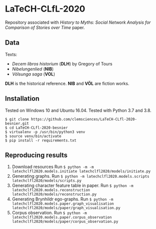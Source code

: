 # LaTeCH-CLfL-2020

Repository associated with *History to Myths: Social Network Analysis for Comparison of Stories over Time* paper.

## Data
Texts:
- *Decem libros historium* (**DLH**) by Gregory of Tours
- *Nibelungenlied* (**NIB**)
- *Völsunga saga* (**VOL**)

**DLH** is the historical reference.
**NIB** and **VÖL** are fiction works.

## Installation

Tested on Windows 10 and Ubuntu 16.04. 
Tested with Python 3.7 and 3.8.

```shell script
$ git clone https://github.com/clemsciences/LaTeCH-CLfl-2020-besnier.git
$ cd LaTeCH-CLfl-2020-besnier
$ virtualenv -p /usr/bin/python3 venv
$ source venv/bin/activate
$ pip install -r requirements.txt 
```

## Reproducing results

1. Download resources
Run `$ python -m -m latechclfl2020.models.initiate latechclfl2020/models/initiate.py`
2. Generating graphs.
Run `$ python -m latechclfl2020.models.scripts latechclfl2020/models/scripts.py`
3. Generating character feature table in paper.
Run `$ python -m latechclfl2020.models.reconstruction latechclfl2020/models/reconstruction.py` 
4. Generating Brynhildr ego-graphs.
Run `$ python -m latechclfl2020.models.paper.graph_visualisation latechclfl2020/models/paper/graph_visualisation.py`
5. Corpus observation.
Run `$ python -m latechclfl2020.models.paper.corpus_observation latechclfl2020/models/paper/corpus_observation.py`


